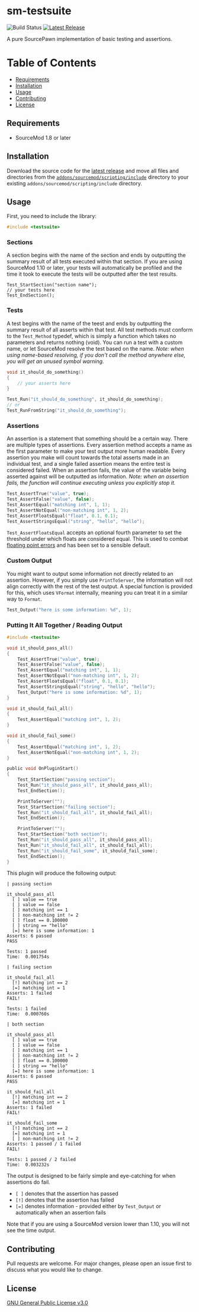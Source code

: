 # sm-testsuite
![Build Status](https://github.com/clugg/sm-testsuite/workflows/Compile%20with%20SourceMod/badge.svg) [![Latest Release](https://img.shields.io/github/v/release/clugg/sm-testsuite?include_prereleases&sort=semver)](https://github.com/clugg/sm-testsuite/releases)

A pure SourcePawn implementation of basic testing and assertions.

Table of Contents
=================

* [Requirements](#requirements)
* [Installation](#installation)
* [Usage](#usage)
* [Contributing](#contributing)
* [License](#license)

## Requirements
* SourceMod 1.8 or later

## Installation
Download the source code for the [latest release](https://github.com/clugg/sm-testsuite/releases/latest) and move all files and directories from the [`addons/sourcemod/scripting/include`](addons/sourcemod/scripting/include) directory to your existing `addons/sourcemod/scripting/include` directory.

## Usage
First, you need to include the library:

```c
#include <testsuite>
```

### Sections
A section begins with the name of the section and ends by outputting the summary result of all tests executed within that section. If you are using SourceMod 1.10 or later, your tests will automatically be profiled and the time it took to execute the tests will be outputted after the test results.

```
Test_StartSection("section name");
// your tests here
Test_EndSection();
```

### Tests
A test begins with the name of the teest and ends by outputting the summary result of all asserts within that test. All test methods must conform to the `Test_Method` typedef, which is simply a function which takes no parameters and returns nothing (void). You can run a test with a custom name, or let SourceMod resolve the test based on the name. *Note: when using name-based resolving, if you don't call the method anywhere else, you will get an unused symbol warning.*

```c
void it_should_do_something()
{
    // your asserts here
}

Test_Run("it_should_do_something", it_should_do_something);
// or
Test_RunFromString("it_should_do_something");
```

### Assertions
An assertion is a statement that something should be a certain way. There are multiple types of assertions. Every assertion method accepts a name as the first parameter to make your test output more human readable. Every assertion you make will count towards the total asserts made in an individual test, and a single failed assertion means the entire test is considered failed. When an assertion fails, the value of the variable being asserted against will be outputted as information. *Note: when an assertion fails, the function will continue executing unless you explicitly stop it.*
```c
Test_AssertTrue("value", true);
Test_AssertFalse("value", false);
Test_AssertEqual("matching int", 1, 1);
Test_AssertNotEqual("non-matching int", 1, 2);
Test_AssertFloatsEqual("float", 0.1, 0.1);
Test_AssertStringsEqual("string", "hello", "hello");
```

`Test_AssertFloatsEqual` accepts an optional fourth parameter to set the threshold under which floats are considered equal. This is used to combat [floating point errors](https://en.wikipedia.org/wiki/Floating_point_error_mitigation) and has been set to a sensible default.

### Custom Output
You might want to output some information not directly related to an assertion. However, if you simply use `PrintToServer`, the information will not align correctly with the rest of the test output. A special function is provided for this, which uses `VFormat` internally, meaning you can treat it in a similar way to `Format`.

```c
Test_Output("here is some information: %d", 1);
```

### Putting It All Together / Reading Output
```c
#include <testsuite>

void it_should_pass_all()
{
    Test_AssertTrue("value", true);
    Test_AssertFalse("value", false);
    Test_AssertEqual("matching int", 1, 1);
    Test_AssertNotEqual("non-matching int", 1, 2);
    Test_AssertFloatsEqual("float", 0.1, 0.1);
    Test_AssertStringsEqual("string", "hello", "hello");
    Test_Output("here is some information: %d", 1);
}

void it_should_fail_all()
{
    Test_AssertEqual("matching int", 1, 2);
}

void it_should_fail_some()
{
    Test_AssertEqual("matching int", 1, 2);
    Test_AssertNotEqual("non-matching int", 1, 2);
}

public void OnPluginStart()
{
    Test_StartSection("passing section");
    Test_Run("it_should_pass_all", it_should_pass_all);
    Test_EndSection();

    PrintToServer("");
    Test_StartSection("failing section");
    Test_Run("it_should_fail_all", it_should_fail_all);
    Test_EndSection();

    PrintToServer("");
    Test_StartSection("both section");
    Test_Run("it_should_pass_all", it_should_pass_all);
    Test_Run("it_should_fail_all", it_should_fail_all);
    Test_Run("it_should_fail_some", it_should_fail_some);
    Test_EndSection();
}
```

This plugin will produce the following output:
```
| passing section

it_should_pass_all
  [ ] value == true
  [ ] value == false
  [ ] matching int == 1
  [ ] non-matching int != 2
  [ ] float == 0.100000
  [ ] string == "hello"
  [=] here is some information: 1
Asserts: 6 passed
PASS

Tests: 1 passed
Time:  0.001754s

| failing section

it_should_fail_all
  [!] matching int == 2
  [=] matching int = 1
Asserts: 1 failed
FAIL!

Tests: 1 failed
Time:  0.000760s

| both section

it_should_pass_all
  [ ] value == true
  [ ] value == false
  [ ] matching int == 1
  [ ] non-matching int != 2
  [ ] float == 0.100000
  [ ] string == "hello"
  [=] here is some information: 1
Asserts: 6 passed
PASS

it_should_fail_all
  [!] matching int == 2
  [=] matching int = 1
Asserts: 1 failed
FAIL!

it_should_fail_some
  [!] matching int == 2
  [=] matching int = 1
  [ ] non-matching int != 2
Asserts: 1 passed / 1 failed
FAIL!

Tests: 1 passed / 2 failed
Time:  0.003232s
```

The output is designed to be fairly simple and eye-catching for when assertions do fail.
* `[ ]` denotes that the assertion has passed
* `[!]` denotes that the assertion has failed
* `[=]` denotes information - provided either by `Test_Output` or automatically when an assertion fails

Note that if you are using a SourceMod version lower than 1.10, you will not see the time output.

## Contributing
Pull requests are welcome. For major changes, please open an issue first to discuss what you would like to change.

## License
[GNU General Public License v3.0](https://choosealicense.com/licenses/gpl-3.0/)
